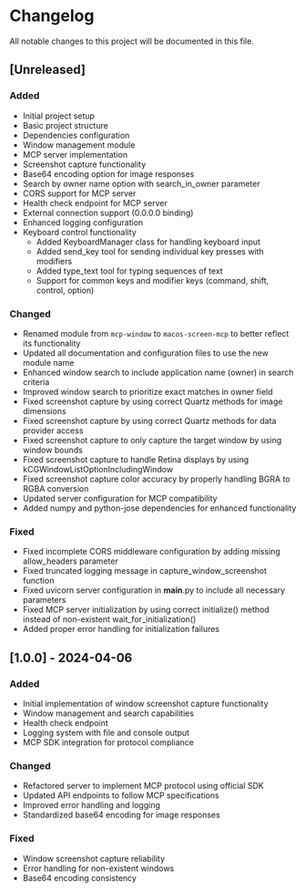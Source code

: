 # Changelog

All notable changes to this project will be documented in this file.

## [Unreleased]

### Added

- Initial project setup
- Basic project structure
- Dependencies configuration
- Window management module
- MCP server implementation
- Screenshot capture functionality
- Base64 encoding option for image responses
- Search by owner name option with search_in_owner parameter
- CORS support for MCP server
- Health check endpoint for MCP server
- External connection support (0.0.0.0 binding)
- Enhanced logging configuration
- Keyboard control functionality
  - Added KeyboardManager class for handling keyboard input
  - Added send_key tool for sending individual key presses with modifiers
  - Added type_text tool for typing sequences of text
  - Support for common keys and modifier keys (command, shift, control, option)

### Changed

- Renamed module from `mcp-window` to `macos-screen-mcp` to better reflect its functionality
- Updated all documentation and configuration files to use the new module name
- Enhanced window search to include application name (owner) in search criteria
- Improved window search to prioritize exact matches in owner field
- Fixed screenshot capture by using correct Quartz methods for image dimensions
- Fixed screenshot capture by using correct Quartz methods for data provider access
- Fixed screenshot capture to only capture the target window by using window bounds
- Fixed screenshot capture to handle Retina displays by using kCGWindowListOptionIncludingWindow
- Fixed screenshot capture color accuracy by properly handling BGRA to RGBA conversion
- Updated server configuration for MCP compatibility
- Added numpy and python-jose dependencies for enhanced functionality

### Fixed

- Fixed incomplete CORS middleware configuration by adding missing allow_headers parameter
- Fixed truncated logging message in capture_window_screenshot function
- Fixed uvicorn server configuration in **main**.py to include all necessary parameters
- Fixed MCP server initialization by using correct initialize() method instead of non-existent wait_for_initialization()
- Added proper error handling for initialization failures

## [1.0.0] - 2024-04-06

### Added

- Initial implementation of window screenshot capture functionality
- Window management and search capabilities
- Health check endpoint
- Logging system with file and console output
- MCP SDK integration for protocol compliance

### Changed

- Refactored server to implement MCP protocol using official SDK
- Updated API endpoints to follow MCP specifications
- Improved error handling and logging
- Standardized base64 encoding for image responses

### Fixed

- Window screenshot capture reliability
- Error handling for non-existent windows
- Base64 encoding consistency
